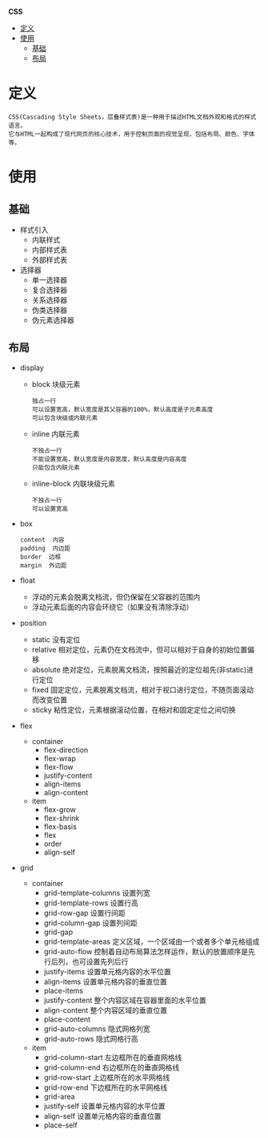**CSS**
- [定义](#定义)
- [使用](#使用)
  - [基础](#基础)
  - [布局](#布局)

# 定义 #
```
CSS(Cascading Style Sheets，层叠样式表)是一种用于描述HTML文档外观和格式的样式语言。  
它与HTML一起构成了现代网页的核心技术，用于控制页面的视觉呈现，包括布局、颜色、字体等。
```

# 使用 #
## 基础 ##
- 样式引入
  - 内联样式  
  - 内部样式表   
  - 外部样式表  
- 选择器
  - 单一选择器
  - 复合选择器
  - 关系选择器
  - 伪类选择器
  - 伪元素选择器

## 布局 ##
- display
  - block 块级元素  
    ```
    独占一行  
    可以设置宽高，默认宽度是其父容器的100%，默认高度是子元素高度  
    可以包含块级或内联元素  
    ```
  - inline 内联元素  
    ```
    不独占一行  
    不能设置宽高，默认宽度是内容宽度，默认高度是内容高度  
    只能包含内联元素  
    ```
  - inline-block 内联块级元素  
    ```
    不独占一行  
    可以设置宽高  
    ```

- box 
  ``` 
  content  内容  
  padding  内边距  
  border  边框  
  margin  外边距  
  ```

- float
  - 浮动的元素会脱离文档流，但仍保留在父容器的范围内
  - 浮动元素后面的内容会环绕它（如果没有清除浮动）
  
- position
  - static  没有定位
  - relative  相对定位，元素仍在文档流中，但可以相对于自身的初始位置偏移
  - absolute  绝对定位，元素脱离文档流，按照最近的定位祖先(非static)进行定位
  - fixed  固定定位，元素脱离文档流，相对于视口进行定位，不随页面滚动而改变位置
  - sticky  粘性定位，元素根据滚动位置，在相对和固定定位之间切换
	
- flex
  - container
      - flex-direction
      - flex-wrap
      - flex-flow
      - justify-content
      - align-items
      - align-content  
  - item
      - flex-grow
      - flex-shrink
      - flex-basis
      - flex
      - order 
      - align-self  
     
- grid
  - container
    - grid-template-columns  设置列宽
    - grid-template-rows  设置行高
    - grid-row-gap   设置行间距
    - grid-column-gap  设置列间距
    - grid-gap  
    - grid-template-areas  定义区域，一个区域由一个或者多个单元格组成
    - grid-auto-flow  控制着自动布局算法怎样运作，默认的放置顺序是先行后列，也可设置先列后行
    - justify-items  设置单元格内容的水平位置
    - align-items  设置单元格内容的垂直位置
    - place-items
    - justify-content  整个内容区域在容器里面的水平位置
    - align-content  整个内容区域的垂直位置
    - place-content
    - grid-auto-columns  隐式网格列宽
    - grid-auto-rows  隐式网格行高
  - item
    - grid-column-start  左边框所在的垂直网格线
    - grid-column-end  右边框所在的垂直网格线
    - grid-row-start  上边框所在的水平网格线
    - grid-row-end  下边框所在的水平网格线
    - grid-area  
    - justify-self  设置单元格内容的水平位置
    - align-self  设置单元格内容的垂直位置
    - place-self  